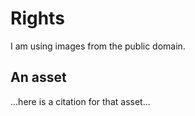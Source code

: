 # Rights

I am using images from the public domain.

## An asset

...here is a citation for that asset...
